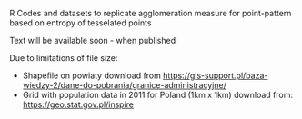 R Codes and datasets to replicate agglomeration measure for point-pattern based on entropy of tesselated points

Text will be available soon - when published

Due to limitations of file size:
- Shapefile on powiaty download from https://gis-support.pl/baza-wiedzy-2/dane-do-pobrania/granice-administracyjne/
- Grid with population data in 2011 for Poland (1km x 1km) download from: https://geo.stat.gov.pl/inspire
